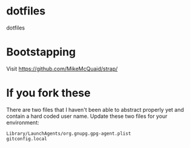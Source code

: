 dotfiles
========

dotfiles


Bootstapping
============
Visit https://github.com/MikeMcQuaid/strap/


If you fork these
=================
There are two files that I haven't been able to abstract properly yet and
contain a hard coded user name. Update these two files for your environment:

    Library/LaunchAgents/org.gnupg.gpg-agent.plist
    gitconfig.local
